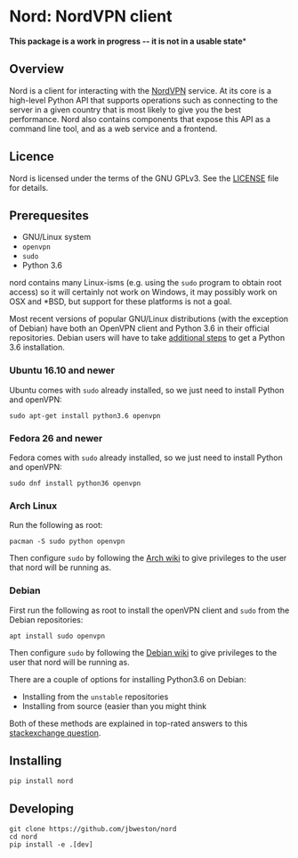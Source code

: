 Nord: NordVPN client
====================

**This package is a work in progress -- it is not in a usable state***

## Overview
Nord is a client for interacting with the [NordVPN](https://nordvpn.com)
service. At its core is a high-level Python API that supports operations such
as connecting to the server in a given country that is most likely to give you
the best performance. Nord also contains components that expose this API as a
command line tool, and as a web service and a frontend.

## Licence
Nord is licensed under the terms of the GNU GPLv3.
See the [LICENSE](LICENSE) file for details.

## Prerequesites
+ GNU/Linux system
+ `openvpn`
+ `sudo`
+ Python 3.6

nord contains many Linux-isms (e.g. using the `sudo` program to obtain root
access) so it will certainly not work on Windows, it may possibly work
on OSX and *BSD, but support for these platforms is not a goal.

Most recent versions of popular GNU/Linux distributions (with the
exception of Debian) have both an OpenVPN client and Python 3.6
in their official repositories. Debian users will have to take
[additional steps](Debian) to get a Python 3.6 installation.


### Ubuntu 16.10 and newer
Ubuntu comes with `sudo` already installed, so we just need
to install Python and openVPN:
```
sudo apt-get install python3.6 openvpn
```

### Fedora 26 and newer
Fedora comes with `sudo` already installed, so we just need
to install Python and openVPN:
```
sudo dnf install python36 openvpn
```

### Arch Linux
Run the following as root:
```
pacman -S sudo python openvpn
```
Then configure `sudo` by following the [Arch wiki](https://wiki.archlinux.org/index.php/sudo)
to give privileges to the user that nord will be running as.

### Debian
First run the following as root to install the openVPN client and
`sudo` from the Debian repositories:
```
apt install sudo openvpn
```
Then configure `sudo` by following the [Debian wiki](https://wiki.debian.org/sudo)
to give privileges to the user that nord will be running as.

There are a couple of options for installing Python3.6 on Debian:

+ Installing from the `unstable` repositories
+ Installing from source (easier than you might think

Both of these methods are explained in top-rated answers to this
[stackexchange question](https://unix.stackexchange.com/questions/332641/how-to-install-python-3-6).


## Installing
```
pip install nord
```

## Developing
```
git clone https://github.com/jbweston/nord
cd nord
pip install -e .[dev]
```
